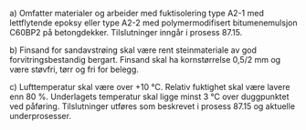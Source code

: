 a) Omfatter materialer og arbeider med fuktisolering type A2-1 med lettflytende epoksy eller type A2-2 med polymermodifisert bitumenemulsjon C60BP2 på betongdekker.
Tilslutninger inngår i prosess 87.15.

b) Finsand for sandavstrøing skal være rent steinmateriale av god forvitringsbestandig bergart. Finsand skal ha kornstørrelse 0,5/2 mm og være støvfri, tørr og fri for belegg.

c) Lufttemperatur skal være over +10 °C. Relativ fuktighet skal være lavere enn 80 %. Underlagets temperatur skal ligge minst 3 °C over duggpunktet ved påføring. Tilslutninger utføres som beskrevet i prosess 87.15 og aktuelle underprosesser.

